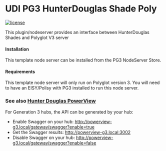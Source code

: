 # UDI PG3 HunterDouglas Shade Poly

[![license](https://img.shields.io/github/license/mashape/apistatus.svg)](https://github.com/sejgit/udi-hunterdouglas-pg3/blob/master/LICENSE)

This plugin/nodeserver provides an interface between HunterDouglas Shades
and Polyglot V3 server

#### Installation

This template node server can be installed from the PG3 NodeServer Store.

#### Requirements

This template node server will only run on Polyglot version 3. You will
need to have an EISY/Polisy with PG3 installed to run this node server.

### See also [Hunter Douglas PowerView][hd_powerview]

For Generation 3 hubs, the API can be generated by your hub:
* Enable Swagger on your hub: http://powerview-g3.local/gateway/swagger?enable=true
* Get the Swagger results: http://powerview-g3.local:3002
* Disable Swagger on your hub: http://powerview-g3.local/gateway/swagger?enable=false


[hd_powerview]: https://www.hunterdouglas.com/operating-systems/powerview-motorization

